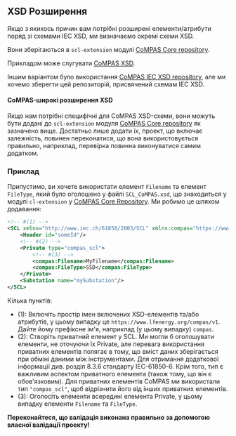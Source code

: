 <!--
SPDX-FileCopyrightText: 2021 Alliander N.V.

SPDX-License-Identifier: CC-BY-4.0
-->

## XSD Розширення
Якщо з якихось причин вам потрібні розширені елементи/атрибути поряд зі схемами IEC XSD, ми визначаємо окремі схеми XSD.

Вони зберігаються в `scl-extension` модулі [CoMPAS Core repository](https://github.com/com-pas/compas-core).

Прикладом може слугувати [CoMPAS XSD](https://github.com/com-pas/compas-core/blob/develop/scl-extension/src/main/resources/xsd/SCL_CoMPAS.xsd).

Іншим варіантом було використання [CoMPAS IEC XSD repository](https://github.com/com-pas/compas-scl-xsd), але ми хочемо зберегти цей репозиторій, присвячений схемам IEC XSD.

#### CoMPAS-широкі розширення XSD
Якщо нам потрібні специфічні для CoMPAS XSD-схеми, вони можуть бути додані до `scl-extension` модуля [CoMPAS Core repository](https://github.com/com-pas/compas-core) як зазначено вище. Достатньо лише додати їх, проект, що включає залежність, повинен переконатися, що вона використовується правильно, наприклад, перевірка повинна виконуватися самим додатком.

### Приклад
Припустимо, ви хочете використати елемент `Filename` та елемент `FileType`, який було оголошено у файлі `SCL_CoMPAS.xsd`, що знаходиться у модулі `cl-extension` у [CoMPAS Core Repository](https://github.com/com-pas/compas-core). Ми робимо це шляхом додавання:

```xml
<!-- #(1) -->
<SCL xmlns="http://www.iec.ch/61850/2003/SCL" xmlns:compas="https://www.lfenergy.org/compas/v1">
	<Header id="someId"/>
	<!-- #(2) -->
 	<Private type="compas_scl">
		<!-- #(3) -->
	 	<compas:Filename>MyFilename</compas:Filename>
	 	<compas:FileType>SSD</compas:FileType>
	</Private>
	<Substation name="mySubstation"/>
</SCL>
```

Кілька пунктів:
- (1): Включіть простір імен включених XSD-елементів та/або атрибутів, у цьому випадку це `https://www.lfenergy.org/compas/v1`. Дайте йому префіксне ім'я, наприклад (у цьому випадку) `compas`.
- (2): Створіть приватний елемент у SCL. 
  Ми могли б оголошувати елементи, не оточуючи їх Private, але перевага використання приватних елементів полягає в тому, що вміст даних зберігається при обміні даними між інструментами. Для отримання додаткової інформації див. розділ 8.3.6 стандарту IEC-61850-6. Крім того, тип є важливим аспектом приватного елемента (також тому, що він є обов'язковим). Для приватних елементів CoMPAS ми використали тип `"compas_scl"`, щоб відрізнити його від інших приватних елементів.
- (3): Оголосіть елементи всередині елемента Private, у цьому випадку елементи `Filename` та `FileType`.

**Переконайтеся, що валідація виконана правильно за допомогою власної валідації проекту!**
